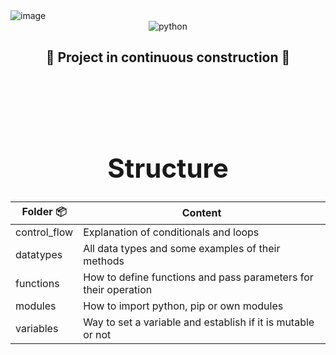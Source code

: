 <img src="https://www.datocms-assets.com/14946/1590686329-python-analytics-cover.png?auto=format&fit=max&w=1200" alt="image" />

<div align="center">
    <img src="https://img.shields.io/badge/Python-FFD43B?style=for-the-badge&logo=python&logoColor=blue" alt="python" />
</div>

<h2 align="center"> 🚧 Project in continuous construction 🚧 <h2>

<br>
<br>
<div align="center">
    <h1> Structure </h1>

| Folder 📦 | Content |
| - | - |
| control_flow  | Explanation of conditionals and loops |
| datatypes     | All data types and some examples of their methods |
| functions    | How to define functions and pass parameters for their operation |
| modules       | How to import python, pip or own modules |
| variables     | Way to set a variable and establish if it is mutable or not |
</div>


